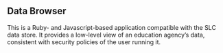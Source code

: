 Data Browser
------------

This is a Ruby- and Javascript-based application compatible with the SLC data store.  It provides a low-level view of an education agency’s data, consistent with security policies of the user running it.
